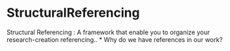 # StructuralReferencing
Structural Referencing : A framework that enable you to organize your research-creation referencing..  * Why do we have references in our work?  

